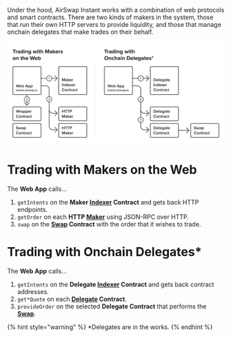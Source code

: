 Under the hood, AirSwap Instant works with a combination of web protocols and smart contracts. There are two kinds of makers in the system, those that run their own HTTP servers to provide liquidity, and those that manage onchain delegates that make trades on their behalf.

![](../.gitbook/assets/architecture.png)

# Trading with Makers on the Web

The **Web App** calls...

1. `getIntents` on the **Maker [Indexer](../contracts/indexer.md) Contract** and gets back HTTP endpoints.
2. `getOrder` on each **HTTP [Maker](running-makers.md)** using JSON-RPC over HTTP.
3. `swap` on the **[Swap](../contracts/swap.md) Contract** with the order that it wishes to trade.

# Trading with Onchain Delegates\*

The **Web App** calls...

1. `getIntents` on the **Delegate [Indexer](../contracts/indexer.md) Contract** and gets back contract addresses.
2. `get*Quote` on each **[Delegate](../delegate.md) Contract**.
3. `provideOrder` on the selected **Delegate Contract** that performs the **[Swap](../contracts/swap.md)**.

{% hint style="warning" %}
\*Delegates are in the works.
{% endhint %}
